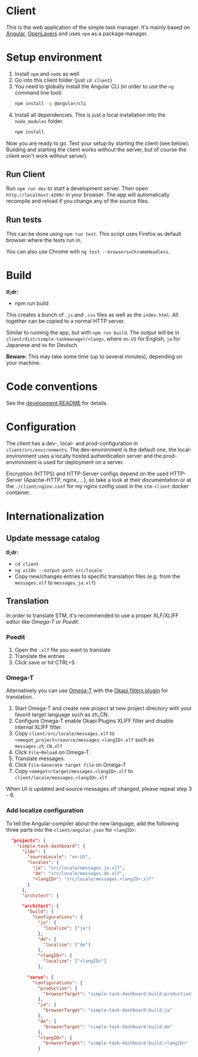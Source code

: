 # Client

This is the web application of the simple task manager.
It's mainly based on [Angular](https://angular.io), [OpenLayers](https://openlayers.org/) and uses `npm` as a package manager.

# Setup environment

1. Install `npm` and `node` as well
2. Go into this client folder (just `cd client`)
3. You need to globally install the Angular CLI (in order to use the `ng` command line tool)
    ```bash
    npm install -g @angular/cli
    ```
4. Install all dependencies. This is just a local installation into the `node_modules` folder.
    ```bash
    npm install
    ```

Now you are ready to go.
Test your setup by starting the client (see below).
Building and starting the client works without the server, but of course the client won't work without server).

## Run Client

Run `npm run dev` to start a development server.
Then open `http://localhost:4200/` in your browser.
The app will automatically recompile and reload if you change any of the source files.

## Run tests

This can be done using `npm run test`.
This script uses Firefox as default browser where the tests run in.

You can also use Chrome with `ng test --browsers=ChromeHeadless`.

# Build

**tl;dr:**
* npm run build

This creates a bunch of `.js` and `.css` files as well as the `index.html`.
All together can be copied to a normal HTTP server.

Similar to running the app, but with `npm run build`.
The output will be in `client/dist/simple-taskmanager/<lang>`, where `en-US` for English,
`ja` for Japanese and `de` for Deutsch.

**Beware:** This may take some time (up to several minutes), depending on your machine.

# Code conventions

See the [development README](../doc/development/README.md) for details.

# Configuration

The client has a dev-, local- and prod-configuration in `client/src/environments`.
The dev-environment is the default one, the local-environment uses a locally hosted authentication server and the prod-environment is used for deployment on a server. 

Encryption (HTTPS) and HTTP-Server configs depend on the used HTTP-Server (Apache-HTTP, nginx, ...), so take a look at their documentation or at the `./client/nginx.conf` for my nginx config used in the `stm-client` docker container.

# Internationalization

## Update message catalog

**tl;dr:**
* `cd client`
* `ng xi18n --output-path src/locale`
* Copy new/changes entries to specific translation files (e.g. from the `messages.xlf` to `messages.ja.xlf`)

## Translation

In order to translate STM, it's recommended to use a proper XLF/XLIFF editor like *Omega-T* or *Poedit*.

### Poedit

1. Open the `.xlf` file you want to translate
2. Translate the entries
3. Click save or hit CTRL+S

### Omega-T

Alternatively you can use [Omega-T](https://omegat.org/) with the 
[Okapi filters plugin](https://okapiframework.org/wiki/index.php?title=Okapi_Filters_Plugin_for_OmegaT) for translation.

1. Start Omega-T and create new project at new project directory with your favorit target language such as zh_CN.
2. Configure Omega-T enable Okapi Plugins XLIFF filter and disable internal XLIFF filter.
3. Copy `client/src/locale/messages.xlf` to `<omegat_project>/source/messages.<langID>.xlf` such as `messages.zh_CN.xlf`
4. Click `File`-`Reload` on Omega-T.
5. Translate messages.
6. Click `File`-`Generate target file` on Omega-T
7. Copy `<omegat>/target/messages.<langID>.xlf` to `client/locale/messages.<langID>.xlf`

When UI is updated and source messages.xlf changed, please repeat step 3 - 6.

### Add localize configuration

To tell the Angular-compiler about the new language, add the following three parts into the `client/angular.json` for `<langID>`:

```json
  "projects": {
    "simple-task-dashboard": {
      "i18n": {
        "sourceLocale": "en-US",
        "locales": {
          "ja": "src/locale/messages.ja.xlf",
          "de": "src/locale/messages.de.xlf",
          "<langID>": "src/locale/messages.<langID>.xlf"
        }
      },
      "architect": {
```

```json
      "architect": {
        "build": {
          "configurations": {
            "ja": {
              "localize": ["ja"]
            },
            "de": {
              "localize": ["de"]
            },
            "<langID>": {
              "localize": ["<langID>"]
            },
```

```json
        "serve": {
          "configurations": {
            "production": {
              "browserTarget": "simple-task-dashboard:build:production"
            },
            "ja": {
              "browserTarget": "simple-task-dashboard:build:ja"
            },
            "de": {
              "browserTarget": "simple-task-dashboard:build:de"
            },
            "<langID>": {
              "browserTarget": "simple-task-dashboard:build:<langID>"
            }
```
